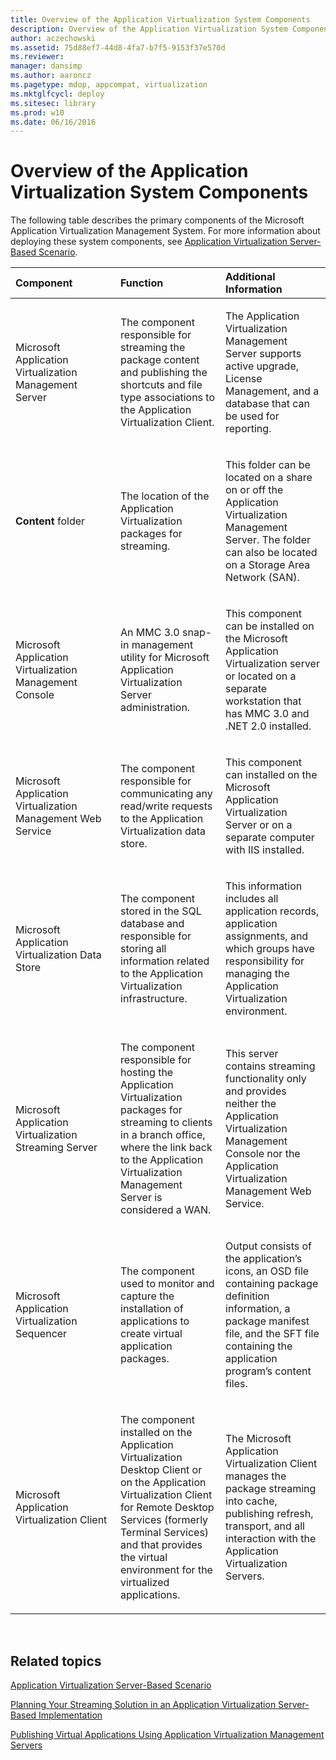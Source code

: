 ```yaml
---
title: Overview of the Application Virtualization System Components
description: Overview of the Application Virtualization System Components
author: aczechowski
ms.assetid: 75d88ef7-44d8-4fa7-b7f5-9153f37e570d
ms.reviewer: 
manager: dansimp
ms.author: aaroncz
ms.pagetype: mdop, appcompat, virtualization
ms.mktglfcycl: deploy
ms.sitesec: library
ms.prod: w10
ms.date: 06/16/2016
---
```



# Overview of the Application Virtualization System Components


The following table describes the primary components of the Microsoft Application Virtualization Management System. For more information about deploying these system components, see [Application Virtualization Server-Based Scenario](application-virtualization-server-based-scenario.md).

<table>
<colgroup>
<col width="33%" />
<col width="33%" />
<col width="33%" />
</colgroup>
<thead>
<tr class="header">
<th align="left">Component</th>
<th align="left">Function</th>
<th align="left">Additional Information</th>
</tr>
</thead>
<tbody>
<tr class="odd">
<td align="left"><p>Microsoft Application Virtualization Management Server</p></td>
<td align="left"><p>The component responsible for streaming the package content and publishing the shortcuts and file type associations to the Application Virtualization Client.</p></td>
<td align="left"><p>The Application Virtualization Management Server supports active upgrade, License Management, and a database that can be used for reporting.</p></td>
</tr>
<tr class="even">
<td align="left"><p><strong>Content</strong> folder</p></td>
<td align="left"><p>The location of the Application Virtualization packages for streaming.</p></td>
<td align="left"><p>This folder can be located on a share on or off the Application Virtualization Management Server. The folder can also be located on a Storage Area Network (SAN).</p></td>
</tr>
<tr class="odd">
<td align="left"><p>Microsoft Application Virtualization Management Console</p></td>
<td align="left"><p>An MMC 3.0 snap-in management utility for Microsoft Application Virtualization Server administration.</p></td>
<td align="left"><p>This component can be installed on the Microsoft Application Virtualization server or located on a separate workstation that has MMC 3.0 and .NET 2.0 installed.</p></td>
</tr>
<tr class="even">
<td align="left"><p>Microsoft Application Virtualization Management Web Service</p></td>
<td align="left"><p>The component responsible for communicating any read/write requests to the Application Virtualization data store.</p></td>
<td align="left"><p>This component can installed on the Microsoft Application Virtualization Server or on a separate computer with IIS installed.</p></td>
</tr>
<tr class="odd">
<td align="left"><p>Microsoft Application Virtualization Data Store</p></td>
<td align="left"><p>The component stored in the SQL database and responsible for storing all information related to the Application Virtualization infrastructure.</p></td>
<td align="left"><p>This information includes all application records, application assignments, and which groups have responsibility for managing the Application Virtualization environment.</p></td>
</tr>
<tr class="even">
<td align="left"><p>Microsoft Application Virtualization Streaming Server</p></td>
<td align="left"><p>The component responsible for hosting the Application Virtualization packages for streaming to clients in a branch office, where the link back to the Application Virtualization Management Server is considered a WAN.</p></td>
<td align="left"><p>This server contains streaming functionality only and provides neither the Application Virtualization Management Console nor the Application Virtualization Management Web Service.</p></td>
</tr>
<tr class="odd">
<td align="left"><p>Microsoft Application Virtualization Sequencer</p></td>
<td align="left"><p>The component used to monitor and capture the installation of applications to create virtual application packages.</p></td>
<td align="left"><p>Output consists of the application’s icons, an OSD file containing package definition information, a package manifest file, and the SFT file containing the application program’s content files.</p></td>
</tr>
<tr class="even">
<td align="left"><p>Microsoft Application Virtualization Client</p></td>
<td align="left"><p>The component installed on the Application Virtualization Desktop Client or on the Application Virtualization Client for Remote Desktop Services (formerly Terminal Services) and that provides the virtual environment for the virtualized applications.</p></td>
<td align="left"><p>The Microsoft Application Virtualization Client manages the package streaming into cache, publishing refresh, transport, and all interaction with the Application Virtualization Servers.</p></td>
</tr>
</tbody>
</table>

 

## Related topics


[Application Virtualization Server-Based Scenario](application-virtualization-server-based-scenario.md)

[Planning Your Streaming Solution in an Application Virtualization Server-Based Implementation](planning-your-streaming-solution-in-an-application-virtualization-server-based-implementation.md)

[Publishing Virtual Applications Using Application Virtualization Management Servers](publishing-virtual-applications-using-application-virtualization-management-servers.md)

 

 






